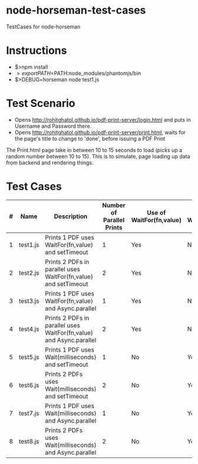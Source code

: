 # node-horseman-test-cases
TestCases for node-horseman

# Instructions

* $>npm install
* $>export PATH=$PATH:node_modules/phantomjs/bin 
* $>DEBUG=horseman node test1.js

# Test Scenario

* Opens http://rohitghatol.github.io/pdf-print-server/login.html and puts in Username and Password there. 
* Opens http://rohitghatol.github.io/pdf-print-server/print.html, waits for the page's title to change to 'done', before issuing a PDF Print

The Print.html page take in between 10 to 15 seconds to load (picks up a random number between 10 to 15). This is to simulate, page loading up data from backend and rendering things.

# Test Cases

|#   | Name | Description | Number of Parallel Prints   | Use of WaitFor(fn,value)   | Use of Wait(milliseconds) | 
|---|---|---|---|---|---|
| 1 |test1.js   |Prints 1 PDF uses WaitFor(fn,value) and setTimeout  | 1  | Yes  |  No |
| 2 |test2.js   |Prints 2 PDFs in parallel uses WaitFor(fn,value) and setTimeout  | 2  | Yes  | No  |
| 3 |test3.js   |Prints 1 PDF uses WaitFor(fn,value) and Async.parallel  | 1  | Yes  |  No |
| 4 |test4.js   |Prints 2 PDFs in parallel uses WaitFor(fn,value) and Async.parallel  | 2  | Yes  | No  |
| 5 |test5.js   |Prints 1 PDF uses Wait(milliseconds) and setTimeout  | 1  | No | Yes  |
| 6 |test6.js   |Prints 2 PDFs uses Wait(milliseconds) and setTimeout  | 2  | No | Yes  |
| 7 |test7.js   |Prints 1 PDF uses Wait(milliseconds) and Async.parallel  | 1  | No | Yes  |
| 8 |test8.js   |Prints 2 PDFs uses Wait(milliseconds) and Async.parallel  | 2  | No | Yes  |
